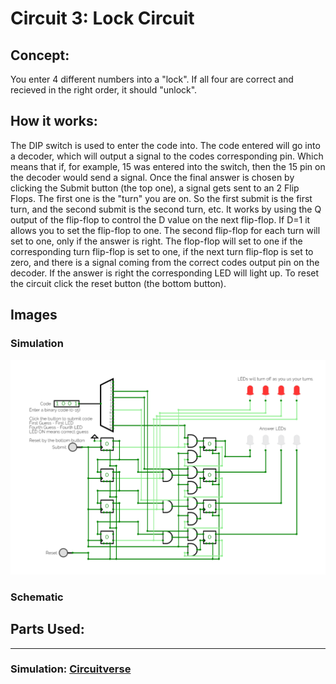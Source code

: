 # Circuit 3: Lock Circuit 
## Concept:
You enter 4 different numbers into a "lock". If all four are correct and recieved in the right order, it should "unlock". 
## How it works:
The DIP switch is used to enter the code into. The code entered will go into a decoder, which will output a signal to the codes corresponding pin. Which means that if, for example, 15 was entered into the switch, then the 15 pin on the decoder would send a signal. Once the final answer is chosen by clicking the Submit button (the top one), a signal gets sent to an 2 Flip Flops. The first one is the "turn" you are on. So the first submit is the first turn, and the second submit is the second turn, etc. It works by using the Q output of the flip-flop to control the D value on the next flip-flop. If D=1 it allows you to set the flip-flop to one. The second flip-flop for each turn will set to one, only if the answer is right. The flop-flop will set to one if the corresponding turn flip-flop is set to one, if the next turn flip-flop is set to zero, and there is a signal coming from the correct codes output pin on the decoder. If the answer is right the corresponding LED will light up. To reset the circuit click the reset button (the bottom button).

## Images
### Simulation
![Circuit 3 Simulation](Circuit_3_Simulation.png)
### Schematic

## Parts Used:

***
### Simulation: [Circuitverse](https://circuitverse.org/simulator/edit/lock-circuit-9322b070-b124-4427-a766-c93bc677ccae)
